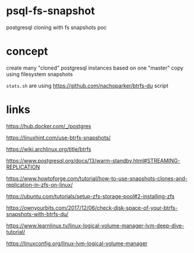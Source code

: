 # psql-fs-snapshot
postgresql cloning with fs snapshots poc



# concept

create many "cloned" postgresql instances based on one "master" copy using filesystem snapshots

`stats.sh` are using https://github.com/nachoparker/btrfs-du script



# links

https://hub.docker.com/_/postgres

https://linuxhint.com/use-btrfs-snapshots/

https://wiki.archlinux.org/title/btrfs

https://www.postgresql.org/docs/13/warm-standby.html#STREAMING-REPLICATION

https://www.howtoforge.com/tutorial/how-to-use-snapshots-clones-and-replication-in-zfs-on-linux/

https://ubuntu.com/tutorials/setup-zfs-storage-pool#2-installing-zfs

https://ownyourbits.com/2017/12/06/check-disk-space-of-your-btrfs-snapshots-with-btrfs-du/

https://www.learnlinux.tv/linux-logical-volume-manager-lvm-deep-dive-tutorial/

https://linuxconfig.org/linux-lvm-logical-volume-manager

